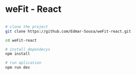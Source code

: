 # weFit - React

```bash

# clone the project
git clone https://github.com/Edmar-Sousa/weFit-react.git

cd weFit-react

# install dependecys
npm install

# run aplication
npm run dev

```
